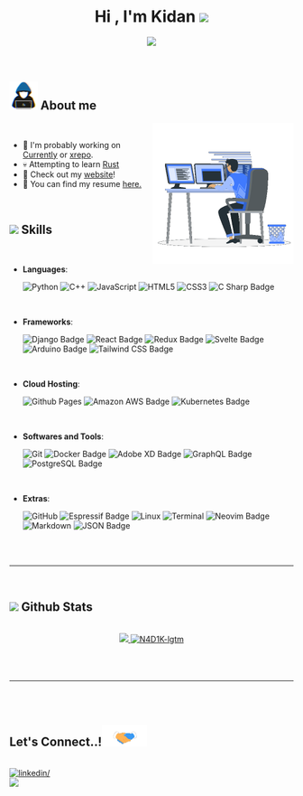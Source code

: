 <h1 align="center"><b>Hi , I'm Kidan </b><img src="https://media.giphy.com/media/hvRJCLFzcasrR4ia7z/giphy.gif" width="35"></h1>

<p align="center">
  <a href="https://github.com/DenverCoder1/readme-typing-svg"><img src="https://readme-typing-svg.herokuapp.com?font=Time+New+Roman&color=cyan&size=25&center=true&vCenter=true&width=600&height=100&lines=Aspiring+Software+Engineer;Computer+Science+Student+at+UNH;Main+Developer+@CurrentlyInc;Class+of+2027;Self-Motivated+Learner+and+Hobbyist"></a>
</p>

<br>

## <picture><img src = "https://github.com/0xAbdulKhalid/0xAbdulKhalid/raw/main/assets/mdImages/about_me.gif" width = 50px></picture> **About me**

<picture> <img align="right" src="https://github.com/0xAbdulKhalid/0xAbdulKhalid/raw/main/assets/mdImages/Right_Side.gif" width = 250px></picture>

<br>

- :electric_plug: I'm probably working on [Currently](https://www.github.com/CurrentlyInc) or [xrepo](https://github.com/N4D1K-lgtm/xrepo).
- :skull: Attempting to learn [Rust](https://www.rust-lang.org)
- :link: Check out my [website](https://www.kidannelson.com)!
- :briefcase: You can find my resume [here.](https://read.cv/kidan)

<br>

## <img src="https://media2.giphy.com/media/QssGEmpkyEOhBCb7e1/giphy.gif?cid=ecf05e47a0n3gi1bfqntqmob8g9aid1oyj2wr3ds3mg700bl&rid=giphy.gif" width ="25"><b> Skills</b>

<p align="center">

<br>

- **Languages**:
  
  ![Python](https://img.shields.io/badge/Python%20-%2314354C.svg?style=for-the-badge&logo=python&logoColor=white)
  ![C++](https://img.shields.io/badge/C++%20-%2300599C.svg?style=for-the-badge&logo=c%2B%2B&logoColor=white)
  ![JavaScript](https://img.shields.io/badge/JavaScript%20-%23F7DF1E.svg?style=for-the-badge&logo=javascript&logoColor=black)
  ![HTML5](https://img.shields.io/badge/HTML5%20-%23E34F26.svg?style=for-the-badge&logo=html5&logoColor=white)
  ![CSS3](https://img.shields.io/badge/CSS%20-%231572B6.svg?style=for-the-badge&logo=css3&logoColor=white)
  ![C Sharp Badge](https://img.shields.io/badge/C%20Sharp-239120?logo=csharp&logoColor=fff&style=for-the-badge)
  
<br>   
    
- **Frameworks**:
  
  ![Django Badge](https://img.shields.io/badge/Django-092E20?logo=django&logoColor=fff&style=for-the-badge)
  ![React Badge](https://img.shields.io/badge/React-61DAFB?logo=react&logoColor=000&style=for-the-badge)
  ![Redux Badge](https://img.shields.io/badge/Redux-764ABC?logo=redux&logoColor=fff&style=for-the-badge)
  ![Svelte Badge](https://img.shields.io/badge/Svelte-FF3E00?logo=svelte&logoColor=fff&style=for-the-badge)
  ![Arduino Badge](https://img.shields.io/badge/Arduino-00979D?logo=arduino&logoColor=fff&style=for-the-badge)
  ![Tailwind CSS Badge](https://img.shields.io/badge/Tailwind%20CSS-06B6D4?logo=tailwindcss&logoColor=fff&style=for-the-badge)

<br>

- **Cloud Hosting**:

  ![Github Pages](https://img.shields.io/badge/GitHub%20Pages-%23327FC7.svg?style=for-the-badge&logo=github&logoColor=white)
  ![Amazon AWS Badge](https://img.shields.io/badge/Amazon%20AWS-232F3E?logo=amazonaws&logoColor=fff&style=for-the-badge)
  ![Kubernetes Badge](https://img.shields.io/badge/Kubernetes-326CE5?logo=kubernetes&logoColor=fff&style=for-the-badge)

<br>

- **Softwares and Tools**:
  
  ![Git](https://img.shields.io/badge/git-%23F05033.svg?style=for-the-badge&logo=git&logoColor=white)
  ![Docker Badge](https://img.shields.io/badge/Docker-2496ED?logo=docker&logoColor=fff&style=for-the-badge)
  ![Adobe XD Badge](https://img.shields.io/badge/Adobe%20XD-FF61F6?logo=adobexd&logoColor=fff&style=for-the-badge)
  ![GraphQL Badge](https://img.shields.io/badge/GraphQL-E10098?logo=graphql&logoColor=fff&style=for-the-badge)
  ![PostgreSQL Badge](https://img.shields.io/badge/PostgreSQL-4169E1?logo=postgresql&logoColor=fff&style=for-the-badge)
  
<br>

- **Extras**:
  
  ![GitHub](https://img.shields.io/badge/github-%23121011.svg?style=for-the-badge&logo=github&logoColor=white)
  ![Espressif Badge](https://img.shields.io/badge/Espressif-E7352C?logo=espressif&logoColor=fff&style=for-the-badge)
  ![Linux](https://img.shields.io/badge/Linux-FCC624?style=for-the-badge&logo=linux&logoColor=black)
  ![Terminal](https://img.shields.io/badge/Terminal-%23054020?style=for-the-badge&logo=gnu-bash&logoColor=white)
  ![Neovim Badge](https://img.shields.io/badge/Neovim-57A143?logo=neovim&logoColor=fff&style=for-the-badge)
  ![Markdown](https://img.shields.io/badge/markdown-%23000000.svg?style=for-the-badge&logo=markdown&logoColor=white)
  ![JSON Badge](https://img.shields.io/badge/JSON-000?logo=json&logoColor=fff&style=for-the-badge)
  
</p>

<br>
<br>

---

<br>

## <img src="https://media.giphy.com/media/iY8CRBdQXODJSCERIr/giphy.gif" width="35"><b> Github Stats </b>

<br>

<div align="center">

<a href="https://github.com/N4D1K-lgtm/">
  <img src="https://github-readme-stats.vercel.app/api?username=N4D1K-lgtm&include_all_commits=true&count_private=true&show_icons=true&line_height=20&title_color=7A7ADB&icon_color=2234AE&text_color=D3D3D3&bg_color=0,000000,130F40" width="450"/>
  <img src="https://github-readme-stats.vercel.app/api/top-langs?username=N4D1K-lgtm&show_icons=true&locale=en&layout=compact&line_height=20&title_color=7A7ADB&icon_color=2234AE&text_color=D3D3D3&bg_color=0,000000,130F40" width="375"  alt="N4D1K-lgtm"/>

</a>
</div>

<br>
<br>
<br>

---

<br>
<br>

## <b> Let's Connect..!</b><img src="https://github.com/0xAbdulKhalid/0xAbdulKhalid/raw/main/assets/mdImages/handshake.gif" width ="80">

<br>
<div align='left'>

<a href="www.linkedin.com/in/kidannelson" target="_blank">
<img src="https://img.shields.io/badge/linkedin:  Kidan Nelson-%2300acee.svg?color=405DE6&style=for-the-badge&logo=linkedin&logoColor=white" alt=linkedin/>
</a>

<br>

<a href="mailto:nelsonkidan@gmail.com" target="_blank">
<img src="https://img.shields.io/badge/gmail:nelsonkidan-%23EA4335.svg?style=for-the-badge&logo=gmail&logoColor=white" t=mail/>
</a>

</div>
